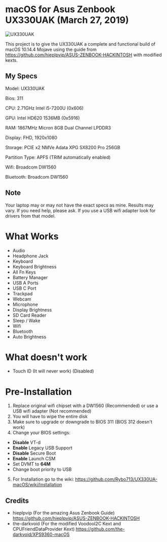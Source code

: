 # macOS for Asus Zenbook UX330UAK (March 27, 2019)
![UX330UAK](https://laptoping.com/specs/wp-content/uploads/2017/05/Asus-Zenbook-UX330UA-AH54-AH5Q-2.png)

This project is to give the UX330UAK a complete and functional build of macOS 10.14.4 Mojave using the guide from  https://github.com/hieplpvip/ASUS-ZENBOOK-HACKINTOSH with modified kexts.

## My Specs
Model: UX330UAK

Bios: 311

CPU: 2.71GHz Intel i5-7200U (0x606)

GPU: Intel HD620 1536MB (0x5916)

RAM: 1867MHz Micron 8GB Dual Channel LPDDR3

Display: FHD, 1920x1080

Storage: PCIE x2 NMVe Adata XPG SX8200 Pro 256GB

Partition Type: APFS (TRIM automatically enabled)

Wifi: Broadcom DW1560

Bluetooth: Broadcom DW1560

## Note
Your laptop may or may not have the exact specs as mine. Results may vary. If you need help, please ask.
If you use a USB wifi adapter look for drivers from that model.

# What Works
- Audio
- Headphone Jack
- Keyboard
- Keyboard Brightness
- All Fn Keys
- Battery Manager
- USB A Ports
- USB C Port
- Trackpad
- Webcam
- Microphone
- Display Brightness
- SD Card Reader
- Sleep / Wake
- Wifi
- Bluetooth
- Auto Brightness

# What doesn't work
- Touch ID (It will never work) (Disabled)

# Pre-Installation
1. Replace original wifi chipset with a DW1560 (Recommended) or use a USB wifi adapter (Not recommended)
2. You will have to wipe the entire disk
3. Make sure to upgrade or downgrade to BIOS 311 (BIOS 312 doesn't work)
4. Change your BIOS settings:
  - **Disable** VT-d
  - **Enable** Legacy USB Support
  - **Disable** Secure Boot
  - **Enable** Launch CSM
  - Set DVMT to **64M**
  - Change boot priority to USB
5. For Installation go to the wiki: https://github.com/Rybo713/UX330UA-macOS/wiki/Installation

## Credits
- hieplpvip (For the amazing Asus Zenbook Guide) https://github.com/hieplpvip/ASUS-ZENBOOK-HACKINTOSH
- the-darkvoid (For the modified VoodooI2C Kext and CPUFriendDataProvider Kext) https://github.com/the-darkvoid/XPS9360-macOS
